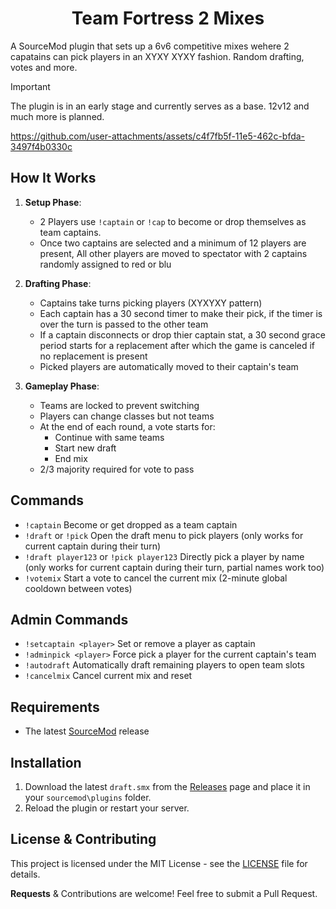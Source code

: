<h1 align="center">Team Fortress 2 Mixes</h1>

A SourceMod plugin that sets up a 6v6 competitive mixes wehere 2 capatains can pick players in an XYXY XYXY fashion. Random drafting, votes and more.

> [!IMPORTANT]
> The plugin is in an early stage and currently serves as a base. 12v12 and much more is planned.

https://github.com/user-attachments/assets/c4f7fb5f-11e5-462c-bfda-3497f4b0330c


## How It Works

1. **Setup Phase**:
   - 2 Players use `!captain` or `!cap` to become or drop themselves as team captains.
   - Once two captains are selected and a minimum of 12 players are present, All other players are moved to spectator with 2 captains randomly assigned to red or blu

2. **Drafting Phase**:
   - Captains take turns picking players (XYXYXY pattern)
   - Each captain has a 30 second timer to make their pick, if the timer is over the turn is passed to the other team
   - If a captain disconnects or drop thier captain stat, a 30 second grace period starts for a replacement after which the game is canceled if no replacement is present
   - Picked players are automatically moved to their captain's team

3. **Gameplay Phase**:
   - Teams are locked to prevent switching
   - Players can change classes but not teams
   - At the end of each round, a vote starts for:
     - Continue with same teams
     - Start new draft
     - End mix
   - 2/3 majority required for vote to pass

## Commands

- `!captain` Become or get dropped as a team captain 
- `!draft` or `!pick` Open the draft menu to pick players (only works for current captain during their turn)
- `!draft player123` or `!pick player123` Directly pick a player by name (only works for current captain during their turn, partial names work too)
- `!votemix` Start a vote to cancel the current mix (2-minute global cooldown between votes)

## Admin Commands

- `!setcaptain <player>` Set or remove a player as captain 
- `!adminpick <player>` Force pick a player for the current captain's team
- `!autodraft` Automatically draft remaining players to open team slots
- `!cancelmix` Cancel current mix and reset

## Requirements

- The latest [SourceMod](https://www.sourcemod.net/downloads.php) release

## Installation

1. Download the latest `draft.smx` from the [Releases](https://github.com/vexx-sm/TF2-Mixes/releases) page and place it in your `sourcemod\plugins` folder.
2. Reload the plugin or restart your server.

## License & Contributing

This project is licensed under the MIT License - see the [LICENSE](LICENSE) file for details.

**Requests** & Contributions are welcome! Feel free to submit a Pull Request.
